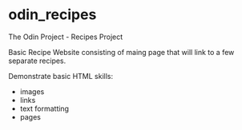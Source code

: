 # odin_recipes
The Odin Project - Recipes Project

Basic Recipe Website consisting of maing page that will link to a few separate recipes.

Demonstrate basic HTML skills:
- images
- links
- text formatting
- pages
